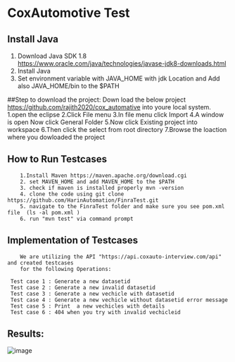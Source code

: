 # CoxAutomotive Test
## Install Java
1. Download Java SDK 1.8 
        https://www.oracle.com/java/technologies/javase-jdk8-downloads.html
2. Install Java 
3. Set environment variable with JAVA_HOME with jdk Location and Add also JAVA_HOME/bin to the $PATH


##Step to download the project:
Down load the below project https://github.com/rajith2020/cox_automative into youre local system. 1.open the eclipse 2.Click File menu 3.In file menu click Import 4.A window is open Now click General Folder 5.Now click Existing project into workspace 6.Then click the select from root directory 7.Browse the loaction where you dowloaded the project


## How to Run Testcases
 
        1.Install Maven https://maven.apache.org/download.cgi
        2. set MAVEN_HOME and add MAVEN_HOME to the $PATH
        3. check if maven is installed properly mvn -version
        4. clone the code using git clone https://github.com/HarinAutomation/FinraTest.git
        5. navigate to the FinraTest folder and make sure you see pom.xml file  (ls -al pom.xml )
        6. run "mvn test" via command prompt
  
        
## Implementation of Testcases 

        We are utilizing the API "https://api.coxauto-interview.com/api" and created testcases 
        for the following Operations:

     Test case 1 : Generate a new datasetid
     Test case 2 : Generate a new invalid datasetid
     Test case 3 : Generate a new vechicle with datasetid
     Test case 4 : Generate a new vechicle without datasetid error message
     Test case 5 : Print  a new vechicles with details  
     Test case 6 : 404 when you try with invalid vechicleid 


## Results:

![image](https://user-images.githubusercontent.com/71590616/135758554-3902ce11-efb2-42da-b28f-9445cbb83056.png)


